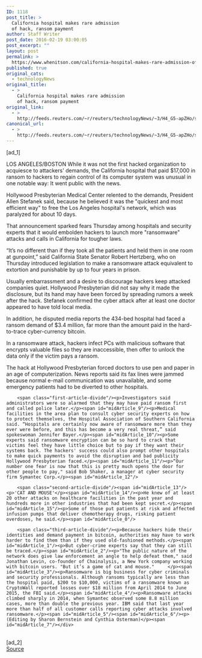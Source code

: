 ```yaml
---
ID: 1118
post_title: >
  California hospital makes rare admission
  of hack, ransom payment
author: Staff Writer
post_date: 2016-02-19 03:00:05
post_excerpt: ""
layout: post
permalink: >
  https://www.whenitson.com/california-hospital-makes-rare-admission-of-hack-ransom-payment/
published: true
original_cats:
  - technologyNews
original_title:
  - >
    California hospital makes rare admission
    of hack, ransom payment
original_link:
  - >
    http://feeds.reuters.com/~r/reuters/technologyNews/~3/H4_G5-apZHo/story01.htm
canonical_url:
  - >
    http://feeds.reuters.com/~r/reuters/technologyNews/~3/H4_G5-apZHo/story01.htm
---
```

 [ad_1]
<br><div id="articleText">
<span id="midArticle_start"/>

<span id="midArticle_0"/><span class="focusParagraph" readability="6"><p><span class="articleLocation">LOS ANGELES/BOSTON</span> While it was not the first hacked organization to acquiesce to attackers' demands, the California hospital that paid $17,000 in ransom to hackers to regain control of its computer system was unusual in one notable way: It went public with the news.</p></span><span id="midArticle_1"/><p>Hollywood Presbyterian Medical Center relented to the demands, President Allen Stefanek said, because he believed it was the "quickest and most efficient way" to free the Los Angeles hospital's network, which was paralyzed for about 10 days.</p><span id="midArticle_2"/><p>That announcement sparked fears Thursday among hospitals and security experts that it would embolden hackers to launch more "ransomware" attacks and calls in California for tougher laws.</p><span id="midArticle_3"/><p>“It’s no different than if they took all the patients and held them in one room at gunpoint,” said California State Senator Robert Hertzberg, who on Thursday introduced legislation to make a ransomware attack equivalent to extortion and punishable by up to four years in prison.    </p><span id="midArticle_4"/><p>Usually embarrassment and a desire to discourage hackers keep attacked companies quiet. Hollywood Presbyterian did not say why it made the disclosure, but its hand may have been forced by spreading rumors a week after the hack. Stefanek confirmed the cyber attack after at least one doctor appeared to have told local media. </p><span id="midArticle_5"/><p>In addition, he disputed media reports the 434-bed hospital had faced a ransom demand of $3.4 million, far more than the amount paid in the hard-to-trace cyber-currency bitcoin.</p><span id="midArticle_6"/><p>In a ransomware attack, hackers infect PCs with malicious software that encrypts valuable files so they are inaccessible, then offer to unlock the data only if the victim pays a ransom.</p><span id="midArticle_7"/><p>The hack at Hollywood Presbyterian forced doctors to use pen and paper in an age of computerization. News reports said its fax lines were jammed because normal e-mail communication was unavailable, and some emergency patients had to be diverted to other hospitals.</p><span id="midArticle_8"/>
        
        <span class="first-article-divide"/><p>Investigators said administrators were so alarmed that they may have paid ransom first and called police later.</p><span id="midArticle_9"/><p>Medical facilities in the area plan to consult cyber security experts on how to protect themselves, the Hospital Association of Southern California said. “Hospitals are certainly now aware of ransomware more than they ever were before, and this has become a very real threat,” said spokeswoman Jennifer Bayer.</p><span id="midArticle_10"/><p>Some experts said ransomware encryption can be so hard to crack that victims feel they have little choice but to pay if they want their systems back. The hackers' success could also prompt other hospitals to make quick payments to avoid the disruption and bad publicity Hollywood Presbyterian faced.</p><span id="midArticle_11"/><p>“Our number one fear is now that this is pretty much opens the door for other people to pay," said Bob Shaker, a manager at cyber security firm Symantec Corp.</p><span id="midArticle_12"/>
        
        <span class="second-article-divide"/><span id="midArticle_13"/><p>'CAT AND MOUSE'</p><span id="midArticle_14"/><p>He knew of at least 20 other attacks on healthcare facilities in the past year and hundreds more in other industries that had been kept secret.</p><span id="midArticle_15"/><p>Some of those put patients at risk and affected infusion pumps that deliver chemotherapy drugs, risking patient overdoses, he said.</p><span id="midArticle_0"/>
        
        <span class="third-article-divide"/><p>Because hackers hide their identities and demand payment in bitcoin, authorities may have to work harder to find them than if they used old-fashioned methods.</p><span id="midArticle_1"/><p>But cyber-crime experts say that they can still be traced.</p><span id="midArticle_2"/><p>"The public nature of the network does give law enforcement an angle to help defeat them," said Jonathan Levin, co-founder of Chainalysis, a New York company working with bitcoin users. "But it’s a game of cat and mouse."     </p><span id="midArticle_3"/><p>Ransomware is big business for cyber criminals and security professionals. Although ransoms typically are less than the hospital paid, $200 to $10,000, victims of a ransomware known as CryptoWall reported losses over $18 million from April 2014 to June 2015, the FBI said.</p><span id="midArticle_4"/><p>Ransomware attacks climbed sharply in 2014, when Symantec observed some 8.8 million cases, more than double the previous year. IBM said that last year more than half of all customer calls reporting cyber attacks involved ransomware.</p><span id="midArticle_5"/><span id="midArticle_6"/><p> (Editing by Sharon Bernstein and Cynthia Osterman)</p><span id="midArticle_7"/></div>
<br>[ad_2]
<br><a href="http://feeds.reuters.com/~r/reuters/technologyNews/~3/H4_G5-apZHo/story01.htm">Source </a>